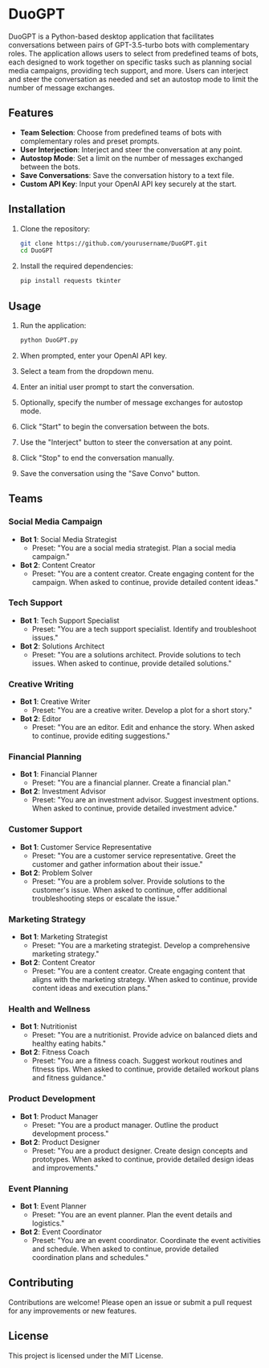 # DuoGPT

DuoGPT is a Python-based desktop application that facilitates conversations between pairs of GPT-3.5-turbo bots with complementary roles. The application allows users to select from predefined teams of bots, each designed to work together on specific tasks such as planning social media campaigns, providing tech support, and more. Users can interject and steer the conversation as needed and set an autostop mode to limit the number of message exchanges.

## Features

- **Team Selection**: Choose from predefined teams of bots with complementary roles and preset prompts.
- **User Interjection**: Interject and steer the conversation at any point.
- **Autostop Mode**: Set a limit on the number of messages exchanged between the bots.
- **Save Conversations**: Save the conversation history to a text file.
- **Custom API Key**: Input your OpenAI API key securely at the start.

## Installation

1. Clone the repository:

    ```sh
    git clone https://github.com/yourusername/DuoGPT.git
    cd DuoGPT
    ```

2. Install the required dependencies:

    ```sh
    pip install requests tkinter
    ```

## Usage

1. Run the application:

    ```sh
    python DuoGPT.py
    ```

2. When prompted, enter your OpenAI API key.

3. Select a team from the dropdown menu.

4. Enter an initial user prompt to start the conversation.

5. Optionally, specify the number of message exchanges for autostop mode.

6. Click "Start" to begin the conversation between the bots.

7. Use the "Interject" button to steer the conversation at any point.

8. Click "Stop" to end the conversation manually.

9. Save the conversation using the "Save Convo" button.

## Teams

### Social Media Campaign

- **Bot 1**: Social Media Strategist
  - Preset: "You are a social media strategist. Plan a social media campaign."
- **Bot 2**: Content Creator
  - Preset: "You are a content creator. Create engaging content for the campaign. When asked to continue, provide detailed content ideas."

### Tech Support

- **Bot 1**: Tech Support Specialist
  - Preset: "You are a tech support specialist. Identify and troubleshoot issues."
- **Bot 2**: Solutions Architect
  - Preset: "You are a solutions architect. Provide solutions to tech issues. When asked to continue, provide detailed solutions."

### Creative Writing

- **Bot 1**: Creative Writer
  - Preset: "You are a creative writer. Develop a plot for a short story."
- **Bot 2**: Editor
  - Preset: "You are an editor. Edit and enhance the story. When asked to continue, provide editing suggestions."

### Financial Planning

- **Bot 1**: Financial Planner
  - Preset: "You are a financial planner. Create a financial plan."
- **Bot 2**: Investment Advisor
  - Preset: "You are an investment advisor. Suggest investment options. When asked to continue, provide detailed investment advice."

### Customer Support

- **Bot 1**: Customer Service Representative
  - Preset: "You are a customer service representative. Greet the customer and gather information about their issue."
- **Bot 2**: Problem Solver
  - Preset: "You are a problem solver. Provide solutions to the customer's issue. When asked to continue, offer additional troubleshooting steps or escalate the issue."

### Marketing Strategy

- **Bot 1**: Marketing Strategist
  - Preset: "You are a marketing strategist. Develop a comprehensive marketing strategy."
- **Bot 2**: Content Creator
  - Preset: "You are a content creator. Create engaging content that aligns with the marketing strategy. When asked to continue, provide content ideas and execution plans."

### Health and Wellness

- **Bot 1**: Nutritionist
  - Preset: "You are a nutritionist. Provide advice on balanced diets and healthy eating habits."
- **Bot 2**: Fitness Coach
  - Preset: "You are a fitness coach. Suggest workout routines and fitness tips. When asked to continue, provide detailed workout plans and fitness guidance."

### Product Development

- **Bot 1**: Product Manager
  - Preset: "You are a product manager. Outline the product development process."
- **Bot 2**: Product Designer
  - Preset: "You are a product designer. Create design concepts and prototypes. When asked to continue, provide detailed design ideas and improvements."

### Event Planning

- **Bot 1**: Event Planner
  - Preset: "You are an event planner. Plan the event details and logistics."
- **Bot 2**: Event Coordinator
  - Preset: "You are an event coordinator. Coordinate the event activities and schedule. When asked to continue, provide detailed coordination plans and schedules."

## Contributing

Contributions are welcome! Please open an issue or submit a pull request for any improvements or new features.

## License

This project is licensed under the MIT License.
